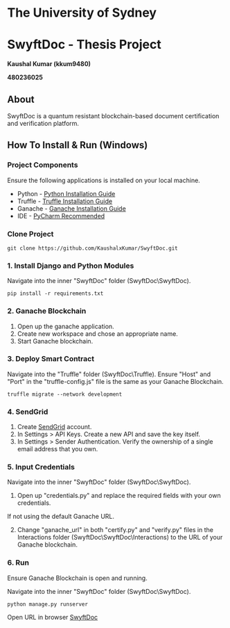 # The University of Sydney
# SwyftDoc - Thesis Project 
**Kaushal Kumar (kkum9480)** 

**480236025**

## About
SwyftDoc is a quantum resistant blockchain-based document certification and verification platform.

## How To Install & Run (Windows)

### Project Components 
Ensure the following applications is installed on your local machine.
* Python - [Python Installation Guide](https://wiki.python.org/moin/BeginnersGuide/Download)
* Truffle - [Truffle Installation Guide](https://trufflesuite.com/docs/truffle/how-to/install/)
* Ganache - [Ganache Installation Guide](https://trufflesuite.com/ganache/)
* IDE - [PyCharm Recommended](https://www.jetbrains.com/pycharm/download/?section=windows)

### Clone Project
```angular2html
git clone https://github.com/KaushalxKumar/SwyftDoc.git
```

### 1. Install Django and Python Modules 
Navigate into the inner "SwyftDoc" folder (SwyftDoc\SwyftDoc).
```angular2html
pip install -r requirements.txt
```

### 2. Ganache Blockchain
1. Open up the ganache application.
2. Create new workspace and chose an appropriate name.
3. Start Ganache blockchain.

### 3. Deploy Smart Contract
Navigate into the "Truffle" folder (SwyftDoc\Truffle).
Ensure "Host" and "Port" in the "truffle-config.js" file is the same as your Ganache Blockchain.

```angular2html
truffle migrate --network development
```

### 4. SendGrid 
1. Create [SendGrid](https://sendgrid.com/) account. 
2. In Settings > API Keys. Create a new API and save the key itself.
3. In Settings > Sender Authentication. Verify the ownership of a single email address that you own.
 
### 5. Input Credentials
Navigate into the inner "SwyftDoc" folder (SwyftDoc\SwyftDoc).

1. Open up "credentials.py" and replace the required fields with your own credentials.

If not using the default Ganache URL.

2. Change "ganache_url" in both "certify.py" and "verify.py" files in the Interactions folder (SwyftDoc\SwyftDoc\Interactions) to the URL of your Ganache blockchain.

### 6. Run
Ensure Ganache Blockchain is open and running.

Navigate into the inner "SwyftDoc" folder (SwyftDoc\SwyftDoc).

```angular2html
python manage.py runserver 
```

Open URL in browser
[SwyftDoc](http://127.0.0.1:8000)